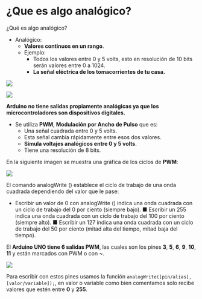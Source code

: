 # ¿Que es algo analógico?

¿Qué es algo analógico?
- Analógico:
  + **Valores continuos en un rango**.
  + Ejemplo: 
    * Todos los valores entre 0 y 5 volts, esto en resolución de 10 bits serán valores entre 0 a 1024.
    * **La señal eléctrica de los tomacorrientes de tu casa.**
    
![](http://dux.com.ve/Tomacorriente_Tomadecorriente_Triple_Dux-01.png) 

![](https://cursos.mcielectronics.cl/wp-content/uploads/2014/09/022.png)

**Arduino no tiene salidas propiamente analógicas ya que los microcontroladores son dispositivos digitales.**
- Se utiliza **PWM**, **Modulación por Ancho de Pulso** que es:
  + Una señal cuadrada entre 0 y 5 volts.
  + Esta señal cambia rápidamente entre esos dos valores.
  + **Simula voltajes analógicos entre 0 y 5 volts**.
  + Tiene una resolución de 8 bits.

En la siguiente imagen se muestra una gráfica de los ciclos de **PWM**:

![](https://i.pinimg.com/originals/ec/79/c9/ec79c97752fb5d8b9250dcafd4f514b0.png)

El comando analogWrite () establece el ciclo de trabajo de una onda cuadrada dependiendo del valor que le pase:
- Escribir un valor de 0 con analogWrite () indica una onda cuadrada con un ciclo de trabajo del 0 por ciento (siempre bajo).
■ Escribir un 255 indica una onda cuadrada con un ciclo de trabajo del 100 por ciento (siempre alto).
■ Escribir un 127 indica una onda cuadrada con un ciclo de trabajo del 50 por ciento (mitad alta del tiempo, mitad baja del tiempo).


El **Arduino UNO tiene 6 salidas PWM**, las cuales son los pines **3**, **5**, **6**, **9**, **10**, **11** y están marcados con PWM
o con **~**. 

![](https://www.electronicwings.com/public/images/user_images/images/Arduino/Arduino_basics/Arduino_PWM/arduino%20pwm%20pins.png)

Para escribir con estos pines usamos la función ``analogWrite([pin/alias],[valor/variable]);``, en valor o variable como bien comentamos solo recibe valores que estén entre **0** y **255**.

<!--stackedit_data:
eyJoaXN0b3J5IjpbMTQ3NzMzMTA0MSwtMTgzNjkyMTc2MiwxNT
Q2NTU5NDg2LDg2MDY2MDE5NiwxMTgyMzEwMTU4LDE0NDEzODY1
NTMsLTkzMzU5NDQ1MSwtMTc2OTA2MTU3OSw1MTgzNjU0NF19
-->